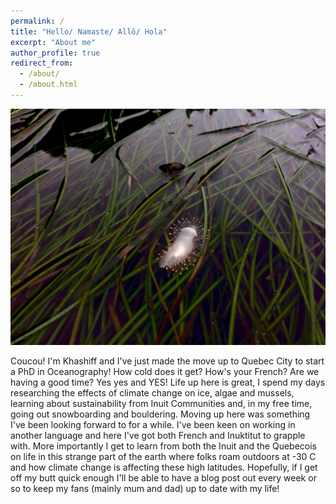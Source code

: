 ```yaml
---
permalink: /
title: "Hello/ Namaste/ Allô/ Hola"
excerpt: "About me"
author_profile: true
redirect_from: 
  - /about/
  - /about.html
---
```


![](/images/IMG_6066.jpeg)

Coucou! I'm Khashiff and I've just made the move up to Quebec City to start a PhD in Oceanography! How cold does it get? How's your French? Are we having a good time? Yes yes and YES! Life up here is great, I spend my days researching the effects of climate change on ice, algae and mussels, learning about sustainability from Inuit Communities and, in my free time, going out snowboarding and bouldering. Moving up here was something I've been looking forward to for a while. I've been keen on working in another language and here I've got both French and Inuktitut to grapple with. More importantly I get to learn from both the Inuit and the Quebecois on life in this strange part of the earth where folks roam outdoors at -30 C and how climate change is affecting these high latitudes. Hopefully, if I get off my butt quick enough I'll be able to have a blog post out every week or so to keep my fans (mainly mum and dad) up to date with my life!
